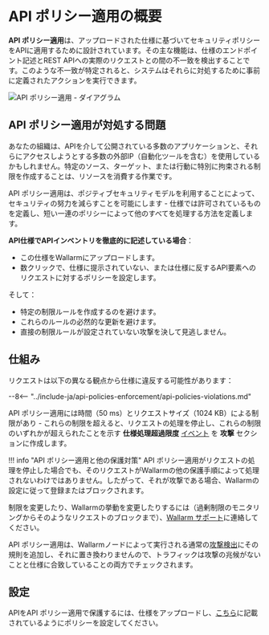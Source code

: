 # API ポリシー適用の概要

**API ポリシー適用**は、アップロードされた仕様に基づいてセキュリティポリシーをAPIに適用するために設計されています。その主な機能は、仕様のエンドポイント記述とREST APIへの実際のリクエストとの間の不一致を検出することです。このような不一致が特定されると、システムはそれらに対処するために事前に定義されたアクションを実行できます。

![API ポリシー適用 - ダイアグラム](../images/api-specification-enforcement/api-specification-enforcement-diagram.png)

## API ポリシー適用が対処する問題

あなたの組織は、APIを介して公開されている多数のアプリケーションと、それらにアクセスしようとする多数の外部IP（自動化ツールを含む）を使用しているかもしれません。特定のソース、ターゲット、または行動に特別に拘束される制限を作成することは、リソースを消費する作業です。

API ポリシー適用は、ポジティブセキュリティモデルを利用することによって、セキュリティの努力を減らすことを可能にします - 仕様では許可されているものを定義し、短い一連のポリシーによって他のすべてを処理する方法を定義します。

**API仕様でAPIインベントリを徹底的に記述している場合**：

* この仕様をWallarmにアップロードします。
* 数クリックで、仕様に提示されていない、または仕様に反するAPI要素へのリクエストに対するポリシーを設定します。

そして：

* 特定の制限ルールを作成するのを避けます。
* これらのルールの必然的な更新を避けます。
* 直接の制限ルールが設定されていない攻撃を決して見逃しません。

## 仕組み

リクエストは以下の異なる観点から仕様に違反する可能性があります：

--8<-- "../include-ja/api-policies-enforcement/api-policies-violations.md"

API ポリシー適用には時間（50 ms）とリクエストサイズ（1024 KB）による制限があり - これらの制限を超えると、リクエストの処理を停止し、これらの制限のいずれかが超えられたことを示す **仕様処理超過限度** [イベント](viewing-events.md#overlimit-events) を **攻撃** セクションに作成します。

!!! info "API ポリシー適用と他の保護対策"
    API ポリシー適用がリクエストの処理を停止した場合でも、そのリクエストがWallarmの他の保護手順によって処理されないわけではありません。したがって、それが攻撃である場合、Wallarmの設定に従って登録またはブロックされます。

制限を変更したり、Wallarmの挙動を変更したりするには（過剰制限のモニタリングからそのようなリクエストのブロックまで）、[Wallarm サポート](mailto:support@wallarm.com)に連絡してください。

API ポリシー適用は、Wallarmノードによって実行される通常の[攻撃検出](../about-wallarm/protecting-against-attacks.md)にその規則を追加し、それに置き換わりませんので、トラフィックは攻撃の兆候がないことと仕様に合致していることの両方でチェックされます。

## 設定

APIをAPI ポリシー適用で保護するには、仕様をアップロードし、[こちら](setup.md)に記載されているようにポリシーを設定してください。